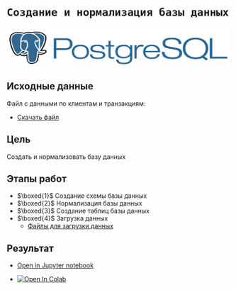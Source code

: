 # `Создание и нормализация базы данных`

<img src='data/img/pglogo.png'>

## Исходные данные
Файл с данными по клиентам и транзакциям: 
- [Скачать файл](https://disk.yandex.ru/i/ri8iKEH8lPqCzQ)

## Цель

Создать и нормализовать базу данных

## Этапы работ

- $\boxed{1}$ Создание схемы базы данных 
- $\boxed{2}$ Нормализация базы данных
- $\boxed{3}$ Создание таблиц базы данных
- $\boxed{4}$ Загрузка данных
  - [Файлы для загрузки данных](https://github.com/NazarovMichail/Data-storage-course/tree/master/data/import%20data)

## Результат

- [Open in Jupyter notebook](https://github.com/NazarovMichail/Data-storage-course/blob/master/Normalization%20PostgreSQL.ipynb)

- <a target="_blank" href="https://colab.research.google.com/github/NazarovMichail/Data-storage-course/blob/master/Normalization%20PostgreSQL.ipynb">
  <img src="https://colab.research.google.com/assets/colab-badge.svg" alt="Open In Colab"/>
</a>
